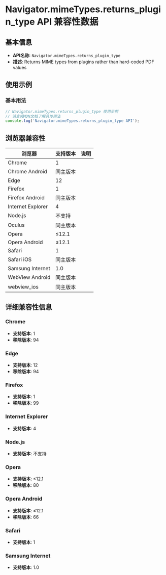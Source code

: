 # Navigator.mimeTypes.returns_plugin_type API 兼容性数据

## 基本信息

- **API名称**: `Navigator.mimeTypes.returns_plugin_type`
- **描述**: Returns MIME types from plugins rather than hard-coded PDF values

## 使用示例

### 基本用法

```javascript
// Navigator.mimeTypes.returns_plugin_type 使用示例
// 请查阅MDN文档了解具体用法
console.log('Navigator.mimeTypes.returns_plugin_type API');
```

## 浏览器兼容性

| 浏览器 | 支持版本 | 说明 |
|--------|----------|------|
| Chrome | 1 |  |
| Chrome Android | 同主版本 |  |
| Edge | 12 |  |
| Firefox | 1 |  |
| Firefox Android | 同主版本 |  |
| Internet Explorer | 4 |  |
| Node.js | 不支持 |  |
| Oculus | 同主版本 |  |
| Opera | ≤12.1 |  |
| Opera Android | ≤12.1 |  |
| Safari | 1 |  |
| Safari iOS | 同主版本 |  |
| Samsung Internet | 1.0 |  |
| WebView Android | 同主版本 |  |
| webview_ios | 同主版本 |  |

## 详细兼容性信息

### Chrome

- **支持版本**: 1
- **移除版本**: 94

### Edge

- **支持版本**: 12
- **移除版本**: 94

### Firefox

- **支持版本**: 1
- **移除版本**: 99

### Internet Explorer

- **支持版本**: 4

### Node.js

- **支持版本**: 不支持

### Opera

- **支持版本**: ≤12.1
- **移除版本**: 80

### Opera Android

- **支持版本**: ≤12.1
- **移除版本**: 66

### Safari

- **支持版本**: 1

### Samsung Internet

- **支持版本**: 1.0

